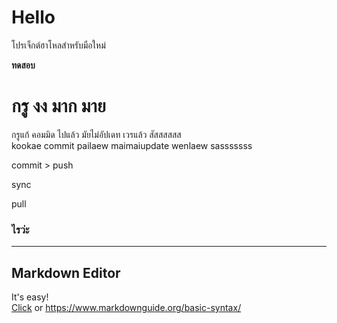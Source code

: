 # Hello

โปรเจ็กต์ฮาโหลสำหรับมือใหม่

<b>ทดสอบ</b>

# กรู งง มาก มาย


กรูแก้ คอมมิด ไปแล้ว มัยไม่อัปเดท เวรแล้ว สัสสสสสส<br />
kookae commit pailaew maimaiupdate wenlaew sasssssss

commit > push 

sync

pull

### ไรว่ะ

---
## Markdown Editor

It's easy!<br />
[Click](https://www.markdownguide.org/basic-syntax/) or <https://www.markdownguide.org/basic-syntax/>
